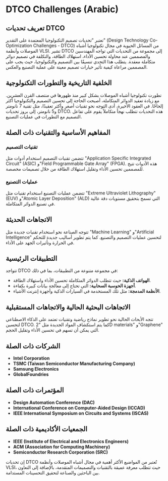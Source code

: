 # DTCO Challenges (Arabic)

## تعريف تحديات DTCO
تعتبر "تحديات تصميم التكنولوجيا المعتمدة على التقدير" (Design Technology Co-Optimization Challenges - DTCO) من المسائل الحيوية في مجال تكنولوجيا أشباه الموصلات وأنظمة VLSI. تشير DTCO إلى مجموعة من التحديات التي تواجه المهندسين والمصممين عند محاولة تحسين الأداء، استهلاك الطاقة، والتكلفة في تصميم دوائر متكاملة معقدة. يتطلب هذا التحدي تنسيقًا بين التصميم والتكنولوجيا، حيث يجب على المصممين مراعاة كيفية تأثير خيارات تصميم معينة على عملية التصنيع والعكس.

## الخلفية التاريخية والتطورات التكنولوجية
تطورت تكنولوجيا أشباه الموصلات بشكل كبير منذ ظهورها في منتصف القرن العشرين. مع زيادة تعقيد الدوائر المتكاملة، أصبحت الحاجة إلى تحسين التصميم والتكنولوجيا أكثر إلحاحًا. في العقود الأخيرة، أدى التوجه نحو تقنيات أصغر وأكثر تعقيدًا، مثل تقنية 7 نانومتر و5 نانومتر، إلى بروز تحديات DTCO. هذه التحديات تتطلب نهجاً متكاملاً يقوم على تفاعل التصميم مع التطورات في عمليات التصنيع.

## المفاهيم الأساسية والتقنيات ذات الصلة
### تقنيات التصميم
تتضمن تقنيات التصميم استخدام أدوات مثل "Application Specific Integrated Circuit" (ASIC) و"Field Programmable Gate Array" (FPGA). هذه الأدوات تتيح للمصممين تحسين الأداء وتقليل استهلاك الطاقة من خلال تصميمات مخصصة.

### عمليات التصنيع
تتضمن عمليات التصنيع استخدام تقنيات مثل "Extreme Ultraviolet Lithography" (EUV) و"Atomic Layer Deposition" (ALD) التي تسمح بتحقيق مستويات دقة عالية في تصنيع الدوائر المتكاملة.

## الاتجاهات الحديثة
تتوجه الصناعة نحو استخدام تقنيات جديدة مثل "Machine Learning" و"Artificial Intelligence" لتحسين عمليات التصميم والتصنيع. كما يتم تطوير أساليب جديدة للتحكم في الحرارة وتأثيرات الجهد على الأداء.

## التطبيقات الرئيسية
تتواجد DTCO في مجموعة متنوعة من التطبيقات، بما في ذلك:
- **الهواتف الذكية:** حيث تتطلب الدوائر المتكاملة تحسين الأداء واستهلاك الطاقة.
- **أجهزة الحوسبة السحابية:** التي تحتاج إلى معالجة بيانات كبيرة بكفاءة.
- **الأنظمة المدمجة:** مثل تلك المستخدمة في السيارات الذكية وأجهزة إنترنت الأشياء.

## الاتجاهات البحثية الحالية والاتجاهات المستقبلية
تتجه الأبحاث الحالية نحو تطوير نماذج رياضية وتقنيات تعتمد على الذكاء الاصطناعي لتحسين DTCO. كما يتم استكشاف المواد الجديدة مثل "2D materials" و"Graphene" التي يمكن أن تسهم في تحسين الأداء وتقليل الحجم.

## الشركات ذات الصلة
- **Intel Corporation**
- **TSMC (Taiwan Semiconductor Manufacturing Company)**
- **Samsung Electronics**
- **GlobalFoundries**

## المؤتمرات ذات الصلة
- **Design Automation Conference (DAC)**
- **International Conference on Computer-Aided Design (ICCAD)**
- **IEEE International Symposium on Circuits and Systems (ISCAS)**

## الجمعيات الأكاديمية ذات الصلة
- **IEEE (Institute of Electrical and Electronics Engineers)**
- **ACM (Association for Computing Machinery)**
- **Semiconductor Research Corporation (SRC)**

إن تحديات DTCO تُعتبر من المواضيع الأكثر أهمية في مجال أشباه الموصلات وأنظمة VLSI، حيث تتطلب معرفة عميقة بالتقنيات والتصميمات المتقدمة، بالإضافة إلى التعاون بين الباحثين والصناعة لتحقيق التحسينات المستدامة.